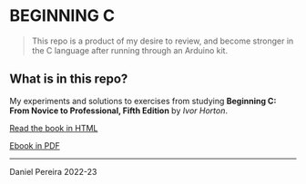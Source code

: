 # BEGINNING C

> This repo is a product of my desire to review, and become stronger in the C language after running through an Arduino kit.

## What is in this repo?

My experiments and solutions to exercises from studying **Beginning C: From Novice to Professional, Fifth Edition** by *Ivor Horton*.

[Read the book in HTML](<https://link.springer.com/book/10.1007/978-1-4302-4882-8?>)

[Ebook in PDF](<http://www.mosaic-industries.com/embedded-systems/_media/c-ide-software-development/learning-c-programming-language/beginning-c-5th-edition-ivor-horton.pdf>)

---

Daniel Pereira 2022-23
